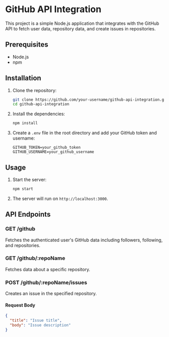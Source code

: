 # GitHub API Integration

This project is a simple Node.js application that integrates with the GitHub API to fetch user data, repository data, and create issues in repositories.

## Prerequisites

- Node.js
- npm

## Installation

1. Clone the repository:
    ```sh
    git clone https://github.com/your-username/github-api-integration.git
    cd github-api-integration
    ```

2. Install the dependencies:
    ```sh
    npm install
    ```

3. Create a `.env` file in the root directory and add your GitHub token and username:
    ```env
    GITHUB_TOKEN=your_github_token
    GITHUB_USERNAME=your_github_username
    ```

## Usage

1. Start the server:
    ```sh
    npm start
    ```

2. The server will run on `http://localhost:3000`.

## API Endpoints

### GET /github

Fetches the authenticated user's GitHub data including followers, following, and repositories.

### GET /github/:repoName

Fetches data about a specific repository.

### POST /github/:repoName/issues

Creates an issue in the specified repository.

#### Request Body
```json
{
  "title": "Issue title",
  "body": "Issue description"
}
```
